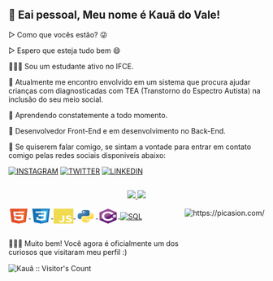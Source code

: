 ## 👋 Eai pessoal, Meu nome é Kauã do Vale!


▷ Como que vocês estão? 😜

▷ Espero que esteja tudo bem 😄

🧑🏿‍💻 Sou um estudante ativo no IFCE.

🔭 Atualmente me encontro envolvido em um sistema que procura ajudar crianças com diagnosticadas com TEA (Transtorno do Espectro Autista) na inclusão do seu meio social.

📕 Aprendendo constatemente a todo momento.

💼 Desenvolvedor Front-End e em desenvolvimento no Back-End.

💬 Se quiserem falar comigo, se sintam a vontade para entrar em contato comigo pelas redes sociais disponiveis abaixo:
                                                                                     
[![INSTAGRAM](https://img.shields.io/badge/Instagram-E4405F?style=for-the-badge&logo=instagram&logoColor=white)](https://www.instagram.com/kkaua.vf/)
[![TWITTER](https://img.shields.io/badge/Twitter-1DA1F2?style=for-the-badge&logo=twitter&logoColor=white)](https://twitter.com/kauazinthebrabo)
[![LINKEDIN](https://img.shields.io/badge/LinkedIn-0077B5?style=for-the-badge&logo=linkedin&logoColor=white)](https://www.instagram.com/kkaua.vf/)

##

 <div align="center">
  <a href="https://github.com/DevlTz">
  <img height="190em" src="https://github-readme-stats.vercel.app/api?username=DevlTz&show_icons=true&theme=dracula&include_all_commits=true&count_private=true"/>
  <img height="190em" src="https://github-readme-stats.vercel.app/api/top-langs/?username=DevlTz&layout=compact&langs_count=7&theme=dracula"/>
</div>
  
<div style="display: inline_block"><br>
  <img align="center" alt="HTML" height="30" width="40" src="https://raw.githubusercontent.com/devicons/devicon/master/icons/html5/html5-original.svg">
  <img align="center" alt="CSS" height="30" width="40" src="https://raw.githubusercontent.com/devicons/devicon/master/icons/css3/css3-original.svg">
  <img align="center" alt="Js" height="30" width="40" src="https://raw.githubusercontent.com/devicons/devicon/master/icons/javascript/javascript-plain.svg">
  <img align="center" alt="PY" height="30" width="40" src="https://raw.githubusercontent.com/devicons/devicon/master/icons/python/python-original.svg">
  <img align="center" alt="C#" height="30" width="40" src="https://raw.githubusercontent.com/devicons/devicon/master/icons/csharp/csharp-original.svg">
  <img align="center" alt="SQL" height="30" width="40" src="https://cdn.jsdelivr.net/gh/devicons/devicon/icons/sqlite/sqlite-original.svg">
  <a href="https://picasion.com/"><img align="right" src="https://i.picasion.com/pic92/de5c00577e3bf92df13f13126b582f72.gif" height="120" alt="https://picasion.com/" /></a><br /><a href="https://picasion.com/"></a>
</div>


##
🕵🏾‍♂️ Muito bem! Você agora é oficialmente um dos curiosos que visitaram meu perfil :)

<img align="center" src="https://profile-counter.glitch.me/{DevlTz}/count.svg" alt="Kauã :: Visitor's Count" />
